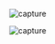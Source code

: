 ![capture](https://github.com/user-attachments/assets/5a1e7d0f-9079-4417-be30-775e0608e4bd)





![capture](https://github.com/user-attachments/assets/9a4f1c38-3640-477e-9b73-af72f8060c75)
